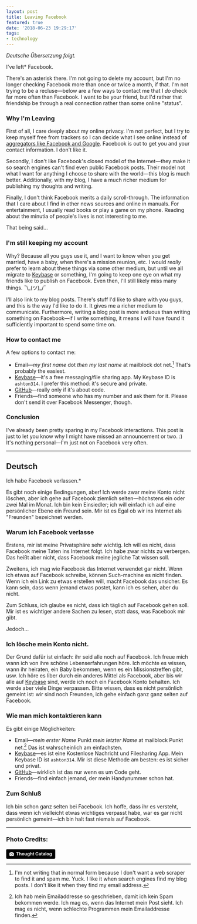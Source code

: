 ```yaml
---
layout: post
title: Leaving Facebook
featured: true
date: '2018-06-23 19:29:17'
tags:
- technology
---
```


_Deutsche Übersetzung folgt._

I've left* Facebook.

There's an asterisk there. I'm not going to delete my account, but I'm no longer checking Facebook more than once or twice a month, if that. I'm not trying to be a recluse—below are a few ways to contact me that I *do* check far more often than Facebook. I want to be your friend, but I'd rather that friendship be through a real connection rather than some online "status".

### Why I'm Leaving

First of all, I care deeply about my online privacy. I'm not perfect, but I try to keep myself free from trackers so I can decide what I see online instead of [aggregators like Facebook and Google](https://stratechery.com/2018/the-bill-gates-line/). Facebook is out to get you and your contact information. I don't like it.

Secondly, I don't like Facebook's closed model of the Internet—they make it so search engines can't find even public Facebook posts. Their model not what I want for anything I choose to share with the world—this blog is much better. Additionally, with my blog, I have a much richer medium for publishing my thoughts and writing.

Finally, I don't think Facebook merits a daily scroll-through. The information that I care about I find in other news sources and online in manuals. For entertainment, I usually read books or play a game on my phone. Reading about the minutia of people's lives is not interesting to me.

That being said…

### I'm still keeping my account

Why? Because all you guys use it, and I want to know when you get married, have a baby, when there's a mission reunion, etc. I would *really* prefer to learn about these things via some other medium, but until we all migrate to [Keybase](https://keybase.io) or something, I'm going to keep one eye on what my friends like to publish on Facebook. Even then, I'll still likely miss many things. ¯\\\_(ツ)\_/¯

I'll also link to my blog posts. There's stuff I'd like to share with you guys, and this is the way I'd like to do it. It gives me a richer medium to communicate. Furthermore, writing a blog post is more arduous than writing something on Facebook—if I write something, it means I will have found it sufficiently important to spend some time on.

### How to contact me

A few options to contact me:

 - Email—_my first name_ dot _then my last name_ at mailblock dot net.[^1] That's probably the easiest.
 - [Keybase](https://keybase.io/ashton314)—it's a free messaging/file sharing app. My Keybase ID is `ashton314`. I prefer this method: it's secure and private.
 - [GitHub](https://github.com/ashton314)—really only if it's about code.
 - Friends—find someone who has my number and ask them for it. Please don't send it over Facebook Messenger, though.

### Conclusion

I've already been pretty sparing in my Facebook interactions. This post is just to let you know why I might have missed an announcement or two. :) It's nothing personal—I'm just not on Facebook very often.

[^1]: I'm not writing that in normal form because I don't want a web scraper to find it and spam me. Yuck. I like it when search engines find my blog posts. I don't like it when they find my email address.


* * *

## Deutsch

Ich habe Facebook verlassen.*

Es gibt noch einige Bedingungen, aber! Ich werde zwar meine Konto nicht löschen, aber ich gehe auf Facebook ziemlich selten—höchstens ein oder zwei Mal im Monat. Ich bin kein Einsiedler; ich will einfach ich auf eine persönlicher Ebene ein Freund sein. Mir ist es Egal ob wir ins Internet als "Freunden" bezeichnet werden.

### Warum ich Facebook verlasse

Erstens, mir ist meine Privatsphäre sehr wichtig. Ich will es nicht, dass Facebook meine Taten ins Internet folgt. Ich habe zwar nichts zu verbergen. Das heißt aber nicht, dass Facebook meine jegliche Tat wissen soll.

Zweitens, ich mag wie Facebook das Internet verwendet gar nicht. Wenn ich etwas auf Facebook schreibe, können Such-machine es nicht finden. Wenn ich ein Link zu etwas erstellen will, macht Facebook das unsicher. Es kann sein, dass wenn jemand etwas postet, kann ich es sehen, aber du nicht.

Zum Schluss, ich glaube es nicht, dass ich täglich auf Facebook gehen soll. Mir ist es wichtiger andere Sachen zu lesen, statt dass, was Facebook mir gibt.

Jedoch…

### Ich lösche mein Konto nicht.

Der Grund dafür ist einfach: ihr seid alle noch auf Facebook. Ich freue mich wann ich von ihre schöne Lebenserfahrungen höre. Ich möchte es wissen, wann ihr heiraten, ein Baby bekommen, wenn es ein Missionstreffen gibt, usw. Ich höre es liber durch ein anderes Mittel als Facebook, aber bis wir alle auf [Keybase](https://keybase.io) sind, werde ich noch ein Facebook Konto behalten. Ich werde aber viele Dinge verpassen. Bitte wissen, dass es nicht persönlich gemeint ist: wir sind noch Freunden, ich gehe einfach ganz ganz selten auf Facebook.

### Wie man mich kontaktieren kann

Es gibt einige Möglichkeiten:

 - Email—_mein erster Name_ Punkt _mein letzter Name_ at mailblock Punkt net.[^2] Das ist wahrscheinlich am einfachsten.
 - [Keybase](https://keybase.io/ashton314)—es ist eine Kostenlose Nachricht und Filesharing App. Mein Keybase ID ist `ashton314`. Mir ist diese Methode am besten: es ist sicher und privat.
 - [GitHub](https://github.com/ashton314)—wirklich ist das nur wenn es um Code geht.
 - Friends—find einfach jemand, der mein Handynummer schon hat.
 
### Zum Schluß

Ich bin schon ganz selten bei Facebook. Ich hoffe, dass ihr es versteht, dass wenn ich vielleicht etwas wichtiges verpasst habe, war es gar nicht persönlich gemeint—ich bin halt fast niemals auf Facebook.

* * *

### Photo Credits:

<a style="background-color:black;color:white;text-decoration:none;padding:4px 6px;font-family:-apple-system, BlinkMacSystemFont, &quot;San Francisco&quot;, &quot;Helvetica Neue&quot;, Helvetica, Ubuntu, Roboto, Noto, &quot;Segoe UI&quot;, Arial, sans-serif;font-size:12px;font-weight:bold;line-height:1.2;display:inline-block;border-radius:3px" href="https://unsplash.com/@thoughtcatalog?utm_medium=referral&amp;utm_campaign=photographer-credit&amp;utm_content=creditBadge" target="_blank" rel="noopener noreferrer" title="Download free do whatever you want high-resolution photos from Thought Catalog"><span style="display:inline-block;padding:2px 3px"><svg xmlns="http://www.w3.org/2000/svg" style="height:12px;width:auto;position:relative;vertical-align:middle;top:-1px;fill:white" viewBox="0 0 32 32"><title>unsplash-logo</title><path d="M20.8 18.1c0 2.7-2.2 4.8-4.8 4.8s-4.8-2.1-4.8-4.8c0-2.7 2.2-4.8 4.8-4.8 2.7.1 4.8 2.2 4.8 4.8zm11.2-7.4v14.9c0 2.3-1.9 4.3-4.3 4.3h-23.4c-2.4 0-4.3-1.9-4.3-4.3v-15c0-2.3 1.9-4.3 4.3-4.3h3.7l.8-2.3c.4-1.1 1.7-2 2.9-2h8.6c1.2 0 2.5.9 2.9 2l.8 2.4h3.7c2.4 0 4.3 1.9 4.3 4.3zm-8.6 7.5c0-4.1-3.3-7.5-7.5-7.5-4.1 0-7.5 3.4-7.5 7.5s3.3 7.5 7.5 7.5c4.2-.1 7.5-3.4 7.5-7.5z"></path></svg></span><span style="display:inline-block;padding:2px 3px">Thought Catalog</span></a>

[^2]: Ich hab mein Emailaddresse so geschrieben, damit ich kein Spam bekommen werde. Ich mag es, wenn das Internet mein Post sieht. Ich mag es nicht, wenn schlechte Programmen mein Emailaddresse finden.
